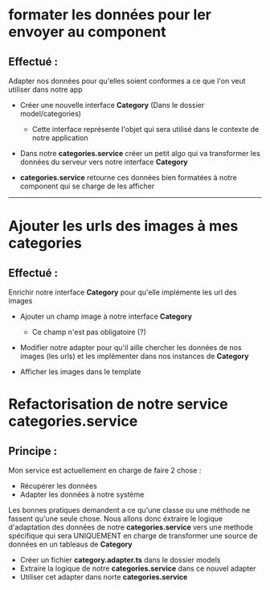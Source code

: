 # formater les données pour ler envoyer au component

## Effectué :

Adapter nos données pour qu'elles soient conformes a ce que l'on veut utiliser dans notre app

- Créer une nouvelle interface **Category** (Dans le dossier model/categories)

  - Cette interface représente l'objet qui sera utilisé dans le contexte de notre application

- Dans notre **categories.service** créer un petit algo qui va transformer les données du serveur vers
  notre interface **Category**

- **categories.service** retourne ces données bien formatées à notre component qui se charge de les
  afficher

---

# Ajouter les urls des images à mes categories

## Effectué :

Enrichir notre interface **Category** pour qu'elle implémente les url des images

- Ajouter un champ image à notre interface **Category**

  - Ce champ n'est pas obligatoire (?)

- Modifier notre adapter pour qu'il aille chercher les données de nos images (les urls) et les implémenter dans
  nos instances de **Category**

- Afficher les images dans le template

# Refactorisation de notre service **categories.service**

## Principe :

Mon service est actuellement en charge de faire 2 chose :

- Récupérer les données
- Adapter les données à notre système

Les bonnes pratiques demandent a ce qu'une classe ou une méthode ne fassent qu'une seule chose.
Nous allons donc éxtraire le logique d'adaptation des données de notre **categories.service** vers une methode spécifique qui sera UNIQUEMENT en charge de transformer une source de données en un tableaus de **Category**

- Créer un fichier **category.adapter.ts** dans le dossier models
- Extraire la logique de notre **categories.service** dans ce nouvel adapter
- Utiliser cet adapter dans norte **categories.service**
